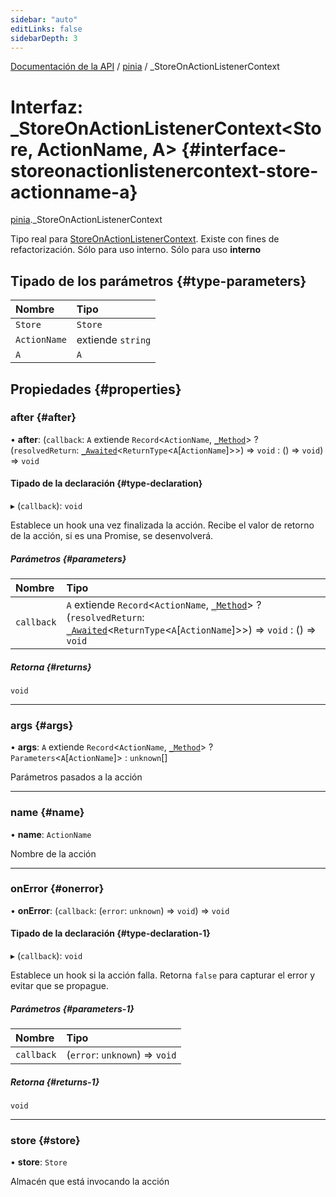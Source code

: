 ```yaml
---
sidebar: "auto"
editLinks: false
sidebarDepth: 3
---
```


[Documentación de la API](../index.md) / [pinia](../modules/pinia.md) / \_StoreOnActionListenerContext

# Interfaz: \_StoreOnActionListenerContext<Store, ActionName, A\>  {#interface-storeonactionlistenercontext-store-actionname-a}

[pinia](../modules/pinia.md)._StoreOnActionListenerContext

Tipo real para [StoreOnActionListenerContext](../modules/pinia.md#storeonactionlistenercontext). Existe con fines de 
refactorización. Sólo para uso interno. Sólo para uso **interno**

## Tipado de los parámetros {#type-parameters}

| Nombre | Tipo |
| :------ | :------ |
| `Store` | `Store` |
| `ActionName` | extiende `string` |
| `A` | `A` |

## Propiedades {#properties}

### after {#after}

• **after**: (`callback`: `A` extiende `Record`<`ActionName`, [`_Method`](../modules/pinia.md#_method)\> ? (`resolvedReturn`: [`_Awaited`](../modules/pinia.md#_awaited)<`ReturnType`<`A`[`ActionName`]\>\>) => `void` : () => `void`) => `void`

#### Tipado de la declaración {#type-declaration}

▸ (`callback`): `void`

Establece un hook una vez finalizada la acción. Recibe el valor de retorno 
de la acción, si es una Promise, se desenvolverá.

##### Parámetros {#parameters}

| Nombre | Tipo |
| :------ | :------ |
| `callback` | `A` extiende `Record`<`ActionName`, [`_Method`](../modules/pinia.md#_method)\> ? (`resolvedReturn`: [`_Awaited`](../modules/pinia.md#_awaited)<`ReturnType`<`A`[`ActionName`]\>\>) => `void` : () => `void` |

##### Retorna {#returns}

`void`

___

### args {#args}

• **args**: `A` extiende `Record`<`ActionName`, [`_Method`](../modules/pinia.md#_method)\> ? `Parameters`<`A`[`ActionName`]\> : `unknown`[]

Parámetros pasados a la acción

___

### name {#name}

• **name**: `ActionName`

Nombre de la acción

___

### onError {#onerror}

• **onError**: (`callback`: (`error`: `unknown`) => `void`) => `void`

#### Tipado de la declaración {#type-declaration-1}

▸ (`callback`): `void`

Establece un hook si la acción falla. Retorna `false` para capturar el error y 
evitar que se propague.

##### Parámetros {#parameters-1}

| Nombre | Tipo |
| :------ | :------ |
| `callback` | (`error`: `unknown`) => `void` |

##### Retorna {#returns-1}

`void`

___

### store {#store}

• **store**: `Store`

Almacén que está invocando la acción
